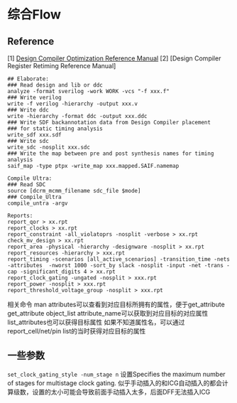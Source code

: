 # 综合Flow
## Reference
[1] [Design Compiler Optimization Reference Manual](https://picture.iczhiku.com/resource/eetop/SHidRGQWtQruovNN.pdf)
[2] [Design Compiler Register Retiming Reference Manual]

```
## Elaborate:
### Read design and lib or ddc
analyze -format sverilog -work WORK -vcs "-f xxx.f"
### Write verilog
write -f verilog -hierarchy -output xxx.v
### Write ddc
write -hierarchy -format ddc -output xxx.ddc
### Write SDF backannotation data from Design Compiler placement
### for static timing analysis
write_sdf xxx.sdf
### Write sdc
write_sdc -nosplit xxx.sdc
### Write the map between pre and post synthesis names for timing analysis
saif_map -type ptpx -write_map xxx.mapped.SAIF.namemap

Compile Ultra:
### Read SDC
source [dcrm_mcmm_filename sdc_file $mode]
### Compile_Ultra
compile_untra -argv 

Reports:
report_qor > xx.rpt
report_clocks > xx.rpt
report_constraint -all_violatoprs -nosplit -verbose > xx.rpt
check_mv_design > xx.rpt
report_area -physical -hierarchy -designware -nosplit > xx.rpt
report_resources -hierarchy > xxx.rpt
report_timing -scenarios [all_active_scenarios] -transition_time -nets -attributes  -nworst 1000 -sort_by slack -nosplit -input -net -trans -cap -significant_digits 4 > xx.rpt
report_clock_gating -ungated -nosplit > xxx.rpt
report_power -nosplit > xxx.rpt
report_threshold_voltage_group -nosplit > xxx.rpt
```

相关命令
man attributes可以查看到对应目标所拥有的属性，便于get_attribute
get_attribute object_list attribute_name可以获取到对应目标的对应属性
list_attributes也可以获得目标属性
如果不知道属性名，可以通过report_cell/net/pin list的当时获得对应目标的属性

## 一些参数
`set_clock_gating_style -num_stage n` 设置Specifies the maximum number of stages for multistage clock gating. 似乎手动插入的和ICG自动插入的都会计算级数，设置的太小可能会导致前面手动插入太多，后面DFF无法插入ICG
